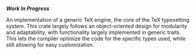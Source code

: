 ***Work In Progress***

An implementation of a generic TeX engine, the core of the TeX typesetting system.
This crate largely follows an object-oriented design for modularity and adaptability,
with functionality largely implemented in generic traits. This lets the compiler
optimize the code for the specific types used, while still allowing for easy customization.